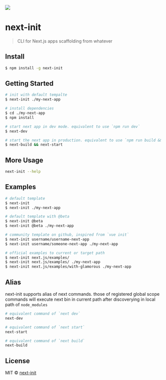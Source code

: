 ![](https://avatars2.githubusercontent.com/u/30463846?v=4&u=b080ecd2d7d1226eb6e982cf1de875d4765e275d&s=200)

# next-init

> CLI for Next.js apps scaffolding from whatever

## Install

```sh
$ npm install -g next-init
```

## Getting Started

```sh
# init with default tempalte
$ next-init ./my-next-app

# install dependencies
$ cd ./my-next-app
$ npm install

# start next app in dev mode. equivalent to use `npm run dev`
$ next-dev

# start the next app in production. equivalent to use `npm run build && npm start`
$ next-build && next-start
```

## More Usage

```sh
next-init --help
```

## Examples

```sh
# default template
$ next-init
$ next-init ./my-next-app

# default template with @beta
$ next-init @beta
$ next-init @beta ./my-next-app

# community template on github, inspired from `vue init`
$ next-init username/username-next-app
$ next-init username/someone-next-app ./my-next-app

# official examples to current or target path
$ next-init next.js/examples/
$ next-init next.js/examples/ ./my-next-app
$ next-init next.js/examples/with-glamorous ./my-next-app
```

## Alias

next-init supports alias of next commands. those of registered global scope commands will execute next bin in current path after discoverying in local path of `node_modules`

```sh
# equivalent command of `next dev`
next-dev

# equivalent command of `next start`
next-start

# equivalent command of `next build`
next-build
```

## License

MIT © [next-init](https://github.com/next-init)
